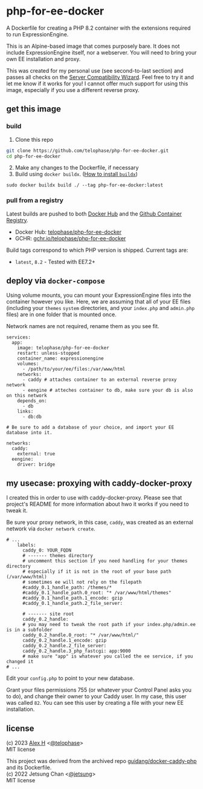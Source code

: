 # php-for-ee-docker
A Dockerfile for creating a PHP 8.2 container with the extensions required to run ExpressionEngine.

This is an Alpine-based image that comes purposely bare. It does not include ExpressionEngine itself, nor a webserver. You will need to bring your own EE installation and proxy.

This was created for my personal use (see second-to-last section) and passes all checks on the [Server Compatibility Wizard](https://docs.expressionengine.com/v6/installation/requirements.html#server-compatibility-wizard). Feel free to try it and let me know if it works for you! I cannot offer much support for using this image, especially if you use a different reverse proxy.

## get this image

### build

1. Clone this repo
```sh
git clone https://github.com/telophase/php-for-ee-docker.git
cd php-for-ee-docker
```
2. Make any changes to the Dockerfile, if necessary
3. Build using `docker buildx`. ([How to install `buildx`](https://docs.docker.com/build/install-buildx/))
```docker
sudo docker buildx build ./ --tag php-for-ee-docker:latest
```

### pull from a registry 
Latest builds are pushed to both [Docker Hub](https://hub.docker.com/) and the [Github Container Registry](https://ghcr.io).

- Docker Hub: [telophase/php-for-ee-docker](https://hub.docker.com/r/telophase/php-for-ee-docker)
- GCHR: [gchr.io/telophase/php-for-ee-docker](https://github.com/users/telophase/packages/container/package/php-for-ee-docker)

Build tags correspond to which PHP version is shipped. Current tags are:
- `latest`, `8.2` - Tested with EE7.2+


## deploy via `docker-compose`
Using volume mounts, you can mount your ExpressionEngine files into the container however you like. Here, we are assuming that all of your EE files (including your `themes` `system` directories, and your `index.php` and `admin.php` files) are in one folder that is mounted once.

Network names are not required, rename them as you see fit.

```docker
services:
  app:
    image: telophase/php-for-ee-docker
    restart: unless-stopped
    container_name: expressionengine
    volumes:
      - /path/to/your/ee/files:/var/www/html
    networks:
      - caddy # attaches container to an external reverse proxy network
      - eengine # atteches container to db, make sure your db is also on this network
    depends_on:
      - db
    links:
      - db:db
   
# Be sure to add a database of your choice, and import your EE database into it.

networks:
  caddy:
    external: true
  eengine:
    driver: bridge
```


## my usecase: proxying with caddy-docker-proxy
I created this in order to use with caddy-docker-proxy. Please see that project's README for more information about hwo it works if you need to tweak it.

Be sure your proxy network, in this case, `caddy`, was created as an external network via `docker network create`.

```docker
# ...
    labels:
      caddy_0: YOUR_FQDN
      # ------- themes directory
      # uncomment this section if you need handling for your themes directory
      # especially if it is not in the root of your base path (/var/www/html)
      # sometimes ee will not rely on the filepath
      #caddy_0.1_handle_path: /themes/* 
      #caddy_0.1_handle_path.0_root: "* /var/www/html/themes"
      #caddy_0.1_handle_path.1_encode: gzip
      #caddy_0.1_handle_path.2_file_server:

      # ------- site root
      caddy_0.2_handle: 
      # you may need to tweak the root path if your index.php/admin.ee is in a subfolder 
      caddy_0.2_handle.0_root: "* /var/www/html/" 
      caddy_0.2_handle.1_encode: gzip
      caddy_0.2_handle.2_file_server:
      caddy_0.2_handle.3_php_fastcgi: app:9000 
      # make sure "app" is whatever you called the ee service, if you changed it
# ...
```
Edit your `config.php` to point to your new database.

Grant your files permissions 755 (or whatever your Control Panel asks you to do), and change their owner to your Caddy user. In my case, this user was called `82`. You can see this user by creating a file with your new EE installation.


## license
(c) 2023 [Alex H](https://gimon.zone) <[@telophase](https://github.com/telophase)>
<br>
MIT license

This project was derived from the archived repo [guidang/docker-caddy-php](https://github.com/guidang/docker-caddy-php) and its Dockerfile.<br>
(c) 2022 Jetsung Chan <[@jetsung](https://github.com/jetsung)><br>
MIT license